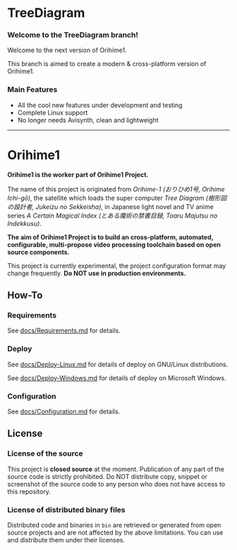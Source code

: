 # TreeDiagram

### Welcome to the TreeDiagram branch!

Welcome to the next version of Orihime1.

This branch is aimed to create a modern & cross-platform version of Orihime1.

### Main Features

- All the cool new features under development and testing
- Complete Linux support
- No longer needs Avisynth, clean and lightweight

------

# Orihime1

**Orihime1 is the worker part of Orihime1 Project.**

The name of this project is originated from *Orihime-1 (おりひめ1号, Orihime Ichi-gō)*, the satellite which loads the super computer *Tree Diagram (樹形図の設計者, Jukeizu no Sekkeisha)*, in Japanese light novel and TV anime series *A Certain Magical Index (とある魔術の禁書目録, Toaru Majutsu no Indekkusu)*.

**The aim of Orihime1 Project is to build an cross-platform, automated, configurable, multi-propose video processing toolchain based on open source components.**

This project is currently experimental, the project configuration format may change frequently. **Do NOT use in production environments.**

## How-To

### Requirements

See [docs/Requirements.md](docs/Requirements.md) for details.

### Deploy

See [docs/Deploy-Linux.md](docs/Deploy-Linux.md) for details of deploy on GNU/Linux distributions.

See [docs/Deploy-Windows.md](docs/Deploy-Windows.md) for details of deploy on Microsoft Windows.

### Configuration

See [docs/Configuration.md](docs/Configuration.md) for details.

## License

### License of the source

This project is **closed source** at the moment. Publication of any part of the source code is strictly prohibited. Do NOT distribute copy, snippet or screenshot of the source code to any person who does not have access to this repository.

### License of distributed binary files

Distributed code and binaries in `bin` are retrieved or generated from open source projects and are not affected by the above limitations. You can use and distribute them under their licenses.